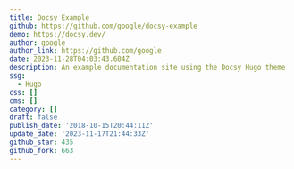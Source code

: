 ```yaml
---
title: Docsy Example
github: https://github.com/google/docsy-example
demo: https://docsy.dev/
author: google
author_link: https://github.com/google
date: 2023-11-28T04:03:43.604Z
description: An example documentation site using the Docsy Hugo theme
ssg:
  - Hugo
css: []
cms: []
category: []
draft: false
publish_date: '2018-10-15T20:44:11Z'
update_date: '2023-11-17T21:44:33Z'
github_star: 435
github_fork: 663
---
```

